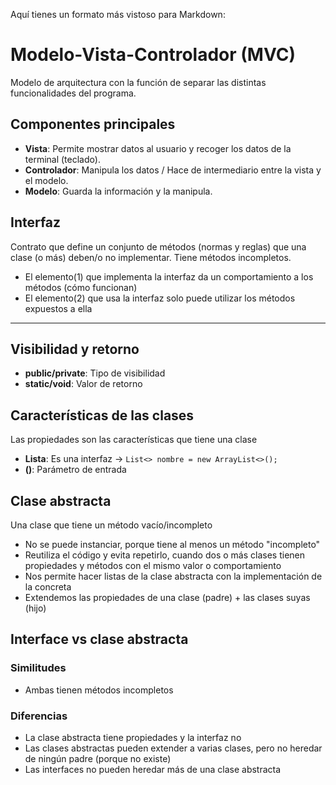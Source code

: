Aquí tienes un formato más vistoso para Markdown:

# Modelo-Vista-Controlador (MVC)

Modelo de arquitectura con la función de separar las distintas funcionalidades del programa.

## Componentes principales

* **Vista**: Permite mostrar datos al usuario y recoger los datos de la terminal (teclado).
* **Controlador**: Manipula los datos / Hace de intermediario entre la vista y el modelo.
* **Modelo**: Guarda la información y la manipula.

## Interfaz

Contrato que define un conjunto de métodos (normas y reglas) que una clase (o más) deben/o no implementar. Tiene métodos incompletos.

- El elemento(1) que implementa la interfaz da un comportamiento a los métodos (cómo funcionan)
- El elemento(2) que usa la interfaz solo puede utilizar los métodos expuestos a ella

---

## Visibilidad y retorno

- **public/private**: Tipo de visibilidad
- **static/void**: Valor de retorno

## Características de las clases

Las propiedades son las características que tiene una clase

- **Lista**: Es una interfaz → `List<> nombre = new ArrayList<>();`
- **()**: Parámetro de entrada

## Clase abstracta

Una clase que tiene un método vacío/incompleto

- No se puede instanciar, porque tiene al menos un método "incompleto"
- Reutiliza el código y evita repetirlo, cuando dos o más clases tienen propiedades y métodos con el mismo valor o comportamiento
- Nos permite hacer listas de la clase abstracta con la implementación de la concreta
- Extendemos las propiedades de una clase (padre) + las clases suyas (hijo)

## Interface vs clase abstracta

### Similitudes
- Ambas tienen métodos incompletos

### Diferencias
- La clase abstracta tiene propiedades y la interfaz no
- Las clases abstractas pueden extender a varias clases, pero no heredar de ningún padre (porque no existe)
- Las interfaces no pueden heredar más de una clase abstracta